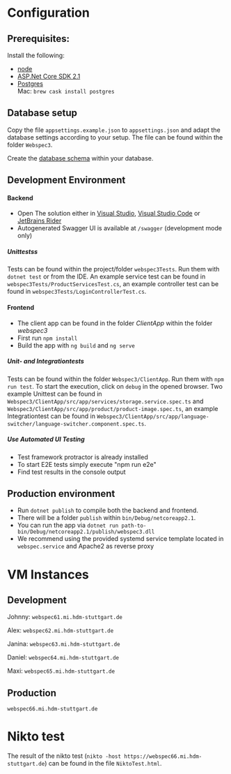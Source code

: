 # Configuration

## Prerequisites:

Install the following:

- [node](https://nodejs.org/en/download/)
- [ASP.Net Core SDK 2.1](https://www.microsoft.com/net/download)
- [Postgres](https://www.postgresql.org)  
  Mac: `brew cask install postgres`

## Database setup

Copy the file `appsettings.example.json` to `appsettings.json` and adapt the database settings according to your setup. The file can be found within the folder `Webspec3`.

Create the [database schema](Doc/Schema.sql) within your database.

## Development Environment

#### Backend

- Open The solution either in [Visual Studio](https://visualstudio.microsoft.com/de/?rr=https%3A%2F%2Fwww.google.de%2F), [Visual Studio Code](https://visualstudio.microsoft.com/de/?rr=https%3A%2F%2Fwww.google.de%2F) or [JetBrains Rider](https://www.jetbrains.com/rider/)
- Autogenerated Swagger UI is available at `/swagger` (development mode only)

##### Unittestss

Tests can be found within the project/folder `webspec3Tests`. Run them with `dotnet test` or from the IDE. An example service test can be found in `webspec3Tests/ProductServicesTest.cs`, an example controller test can be found in `webspec3Tests/LoginControllerTest.cs`.

#### Frontend

- The client app can be found in the folder _ClientApp_ within the folder _webspec3_
- First run `npm install`
- Build the app with `ng build` and `ng serve`

##### Unit- and Integrationtests

Tests can be found within the folder `Webspec3/ClientApp`. Run them with `npm run test`. To start the execution, click on `debug` in the opened browser. Two example Unittest can be found in `Webspec3/ClientApp/src/app/services/storage.service.spec.ts` and `Webspec3/ClientApp/src/app/product/product-image.spec.ts`, an example Integrationtest can be found in `Webspec3/ClientApp/src/app/language-switcher/language-switcher.component.spec.ts`.

##### Use Automated UI Testing

- Test framework protractor is already installed
- To start E2E tests simply execute "npm run e2e"
- Find test results in the console output

## Production environment

- Run `dotnet publish` to compile both the backend and frontend.
- There will be a folder `publish` within `bin/Debug/netcoreapp2.1`.
- You can run the app via `dotnet run path-to-bin/Debug/netcoreapp2.1/publish/webspec3.dll`
- We recommend using the provided systemd service template located in `webspec.service` and Apache2 as reverse proxy

# VM Instances

## Development

Johnny: `webspec61.mi.hdm-stuttgart.de`

Alex: `webspec62.mi.hdm-stuttgart.de`

Janina: `webspec63.mi.hdm-stuttgart.de`

Daniel: `webspec64.mi.hdm-stuttgart.de`

Maxi: `webspec65.mi.hdm-stuttgart.de`

## Production

`webspec66.mi.hdm-stuttgart.de`

# Nikto test

The result of the nikto test (`nikto -host https://webspec66.mi.hdm-stuttgart.de`) can be found in the file `NiktoTest.html`.
